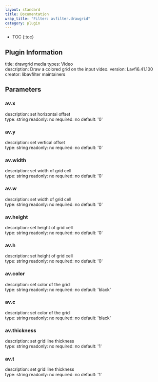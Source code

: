 ```yaml
---
layout: standard
title: Documentation
wrap_title: "Filter: avfilter.drawgrid"
category: plugin
---
```

* TOC
{:toc}

## Plugin Information

title: drawgrid
media types:
Video  
description: Draw a colored grid on the input video.
version: Lavfi6.41.100
creator: libavfilter maintainers

## Parameters

### av.x

description:
set horizontal offset  
type: string
readonly: no
required: no
default: '0'  

### av.y

description:
set vertical offset  
type: string
readonly: no
required: no
default: '0'  

### av.width

description:
set width of grid cell  
type: string
readonly: no
required: no
default: '0'  

### av.w

description:
set width of grid cell  
type: string
readonly: no
required: no
default: '0'  

### av.height

description:
set height of grid cell  
type: string
readonly: no
required: no
default: '0'  

### av.h

description:
set height of grid cell  
type: string
readonly: no
required: no
default: '0'  

### av.color

description:
set color of the grid  
type: string
readonly: no
required: no
default: 'black'  

### av.c

description:
set color of the grid  
type: string
readonly: no
required: no
default: 'black'  

### av.thickness

description:
set grid line thickness  
type: string
readonly: no
required: no
default: '1'  

### av.t

description:
set grid line thickness  
type: string
readonly: no
required: no
default: '1'  

